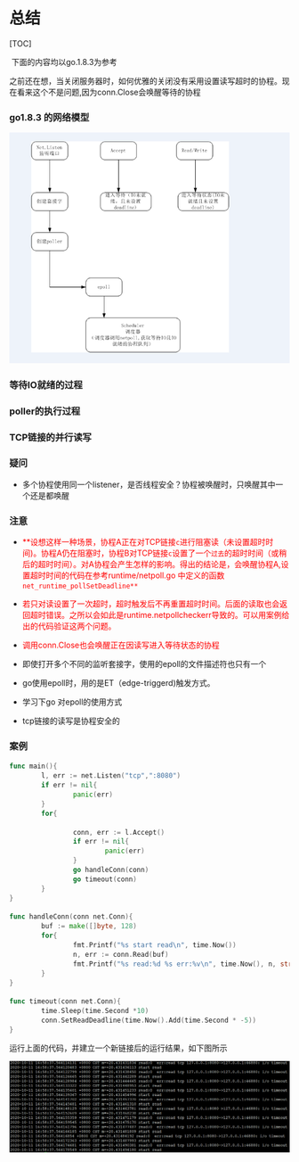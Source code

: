 #                                                        总结

  

[TOC]

​         下面的内容均以go.1.8.3为参考



之前还在想，当关闭服务器时，如何优雅的关闭没有采用设置读写超时的协程。现在看来这个不是问题,因为conn.Close会唤醒等待的协程

### go1.8.3 的网络模型

![1589428734520](${img}/1589428734520.png)





### 等待IO就绪的过程



### poller的执行过程



### TCP链接的并行读写



### 疑问

* 多个协程使用同一个listener，是否线程安全？协程被唤醒时，只唤醒其中一个还是都唤醒



### 注意

* <font color="red">**设想这样一种场景，协程A正在对TCP链接`c`进行阻塞读（未设置超时时间)。协程A仍在阻塞时，协程B对TCP链接`c`设置了一个`过去`的超时时间（或稍后的超时时间）。对A协程会产生怎样的影响。得出的结论是，会唤醒协程A,设置超时时间的代码在参考runtime/netpoll.go 中定义的函数`net_runtime_pollSetDeadline**`</font>
* <font color="red">若只对读设置了一次超时，超时触发后不再重置超时时间。后面的读取也会返回超时错误。之所以会如此是runtime.netpollcheckerr导致的。可以用案例给出的代码验证这两个问题。</font>
* <font color="red">调用conn.Close也会唤醒正在因读写进入等待状态的协程</font>

* 即使打开多个不同的监听套接字，使用的epoll的文件描述符也只有一个
* go使用epoll时，用的是ET（edge-triggerd)触发方式。
* 学习下go 对epoll的使用方式
* tcp链接的读写是协程安全的





### 案例

~~~go
func main(){
        l, err := net.Listen("tcp",":8080")
        if err != nil{
                panic(err)
        }
        for{

                conn, err := l.Accept()
                if err != nil{
                        panic(err)
                }
                go handleConn(conn)
                go timeout(conn)
        }
}

func handleConn(conn net.Conn){
        buf := make([]byte, 128)
        for{
                fmt.Printf("%s start read\n", time.Now())
                n, err := conn.Read(buf)
                fmt.Printf("%s read:%d %s err:%v\n", time.Now(), n, string(buf), err)
        }
}

func timeout(conn net.Conn){
        time.Sleep(time.Second *10)
        conn.SetReadDeadline(time.Now().Add(time.Second * -5))
}

~~~



运行上面的代码，并建立一个新链接后的运行结果，如下图所示

![1602407582516](${img}/1602407582516.png)